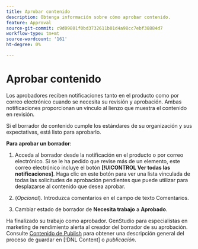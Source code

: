 ```yaml
---
title: Aprobar contenido
description: Obtenga información sobre cómo aprobar contenido.
feature: Approval
source-git-commit: c9d09801f0bd3732611b01d4a98cc7ebf38884d7
workflow-type: tm+mt
source-wordcount: '161'
ht-degree: 0%

---
```



# Aprobar contenido

Los aprobadores reciben notificaciones tanto en el producto como por correo electrónico cuando se necesita su revisión y aprobación. Ambas notificaciones proporcionan un vínculo al lienzo que muestra el contenido en revisión.

Si el borrador de contenido cumple los estándares de su organización y sus expectativas, está listo para aprobarlo.

**Para aprobar un borrador**:

1. Acceda al borrador desde la notificación en el producto o por correo electrónico. Si se le ha pedido que revise más de un elemento, este correo electrónico incluye el botón **[!UICONTROL Ver todas las notificaciones]**. Haga clic en este botón para ver una lista vinculada de todas las solicitudes de aprobación pendientes que puede utilizar para desplazarse al contenido que desea aprobar.

1. (_Opcional_). Introduzca comentarios en el campo de texto Comentarios.

1. Cambiar estado de borrador de **Necesita trabajo** a **Aprobado**.

Ha finalizado su trabajo como aprobador. GenStudio para especialistas en marketing de rendimiento alerta al creador del borrador de su aprobación. Consulte [Contenido de Publish](./publish-content.md) para obtener una descripción general del proceso de guardar en [!DNL Content] o _publicación_.


